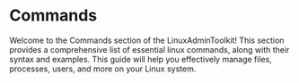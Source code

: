 # Commands

Welcome to the Commands section of the LinuxAdminToolkit! This section provides a comprehensive list of essential linux commands, along with their syntax and examples. This guide will help you effectively manage files, processes, users, and more on your Linux system.
